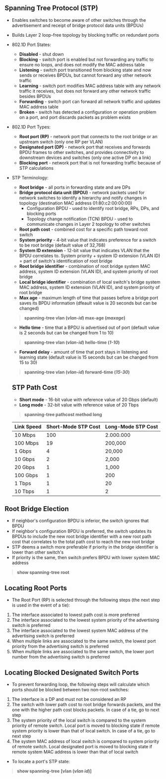 ## Spanning Tree Protocol (STP)  
* Enables switches to become aware of other switches through the advertisement and receipt of bridge protocol data units (BPDUs)  
* Builds Layer 2 loop-free topology by blocking traffic on redundant ports  
* 802.1D Port States:  
  * **Disabled** - shut down  
  * **Blocking** - switch port is enabled but not forwarding any traffic to ensure no loops, and does not modify the MAC address table  
  * **Listening** - switch port transitioned from blocking state and now sends or receives BPDUs, but cannot forward any other network traffic  
  * **Learning** - switch port modifies MAC address table with any network traffic it receives, but does not forward any other network traffic besides BPDUs  
  * **Forwarding** - switch port can forward all network traffic and updates MAC address table  
  * **Broken** - switch has detected a configuration or operation problem on a port, and port discards packets as problem exists  
  
* 802.1D Port Types:  
  * **Root port (RP)** - network port that connects to the root bridge or an upstream switch (only one RP per VLAN)  
  * **Designated port (DP)** - network port that receives and forwards BPDU frames to other switches, and provides connectivity to downstream devices and switches (only one active DP on a link)  
  * **Blocking port** - network port that is not forwarding traffic because of STP calculations  
  
* STP Terminology:  
  * **Root bridge** - all ports in forwarding state and are DPs  
  * **Bridge protocol data unit (BPDU)** - network packets used for network switches to identify a hierarchy and notify changes in topology (destination MAC address 01:80:c2:00:00:00)  
    * Configuration BPDU - used to identify root bridge, RPs, DPs, and blocking ports  
    * Topology change notification (TCN) BPDU - used to communicate changes in Layer 2 topology to other switches  
  * **Root path cost** - combined cost for a specific path toward root switch  
  * **System priority** - 4-bit value that indicates preference for a switch to be root bridge (default value of 32,768)  
  * **System ID extension** - 12-bit value that indicates VLAN that the BPDU correlates to. System priority + system ID extension (VLAN ID) = part of switch's identification of root bridge  
  * **Root bridge identifier** - combination of root bridge system MAC address, system ID extension (VLAN ID), and system priority of root bridge  
  * **Local bridge identifier** - combination of local switch's bridge system MAC address, system ID extension (VLAN ID), and system priority of root bridge  
  * **Max age** - maximum length of time that passes before a bridge port saves its BPDU information (dfeault value is 20 seconds but can be changed)  
  > **spanning-tree vlan (*vlan-id*) max-age (*maxage*)**  
  * **Hello time** - time that a BPDU is advertised out of port (default value is 2 seconds but can be changed from 1 to 10)  
  > **spanning-tree vlan (*vlan-id*) hello-time (*1-10*)**  
  * **Forward delay** - amount of time that port stays in listening and learning state (default value is 15 seconds but can be changed from 15 to 30)  
  > **spanning-tree vlan (*vlan-id*) forward-time (*15-30*)**  
  
  
  ## STP Path Cost  
  * **Short mode** - 16-bit value with reference value of 20 Gbps (default)  
  * **Long mode** - 32-bit value with reference value of 20 Tbps  
  > **spanning-tree pathcost method long**  
  
  | **Link Speed** | **Short-Mode STP Cost** | **Long-Mode STP Cost** |
  | --- | --- | --- |
  | 10 Mbps | 100 | 2.000.000 |
  | 100 Mbps | 19 | 200,000 |
  | 1 Gbps | 4 | 20,000 |
  | 10 Gbps | 2 | 2,000 |
  | 20 Gbps | 1 | 1,000 |
  | 100 Gbps | 1 | 200 |
  | 1 Tbps | 1 | 20 |
  | 10 Tbps | 1 | 2 |
  
  
## Root Bridge Election  
* If neighbor's configuration BPDU is inferior, the switch ignores that BPDU  
* If neighbor's configuration BPDU is preferred, the switch updates its BPDUs to include the new root bridge identifier with a new root path cost that correlates to the total path cost to reach the new root bridge  
* STP deems a switch more preferable if priority in the bridge identifier is lower than other switch's  
* If priority is the same, then switch prefers BPDU with lower system MAC address  
> **show spanning-tree root**  


## Locating Root Ports  
* The Root Port (RP) is selected through the following steps (the next step is used in the event of a tie):  
1. The interface associated to lowest path cost is more preferred  
2. The interface associated to the lowest system priority of the advertising switch is preferred  
3. The interface associated to the lowest system MAC address of the advertising switch is preferred  
4. When multiple links are associated to the same switch, the lowest port priority from the advertising switch is preferred  
5. When multiple links are associated to the same switch, the lower port number from the advertising switch is preferred  


## Locating Blocked Designated Switch Ports  
* To prevent forwarding loop, the following steps will calculate which ports should be blocked between two non-root switches:  
1. The interface is a DP and must not be considered an RP  
2. The switch with lower path cost to root bridge forwards packets, and the one with the higher path cost blocks packets. In case of a tie, go to next step  
3. The system priority of the local switch is compared to the system priority of remote switch. Local port is moved to blocking state if remote system priority is lower than that of local switch. In case of a tie, go to next step  
4. The system MAC address of local switch is compared to system priority of remote switch. Local designated port is moved to blocking state if remote system MAC address is lower than that of local switch  
* To locate a port's STP state:  
> **show spanning-tree** **[vlan (*vlan id*)]**  
